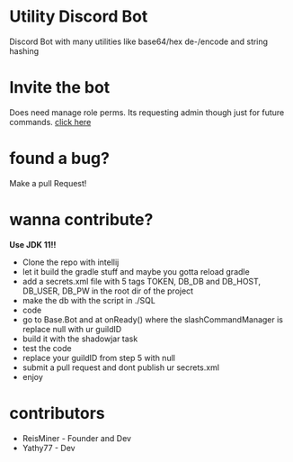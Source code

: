 # Utility Discord Bot
Discord Bot with many utilities like base64/hex de-/encode and string hashing

# Invite the bot
Does need manage role perms. Its requesting admin though just for future commands.
[click here](https://discord.com/api/oauth2/authorize?client_id=897819560902787133&permissions=8&scope=bot%20applications.commands)

# found a bug?
Make a pull Request!

# wanna contribute?

**Use JDK 11!!**

- Clone the repo with intellij
- let it build the gradle stuff and maybe you gotta reload gradle
- add a secrets.xml file with 5 tags TOKEN, DB_DB and DB_HOST, DB_USER, DB_PW in the root dir of the project
- make the db with the script in ./SQL
- code
- go to Base.Bot and at onReady() where the slashCommandManager is replace null with ur guildID 
- build it with the shadowjar task
- test the code
- replace your guildID from step 5 with null
- submit a pull request and dont publish ur secrets.xml
- enjoy

# contributors

- ReisMiner - Founder and Dev
- Yathy77 - Dev
